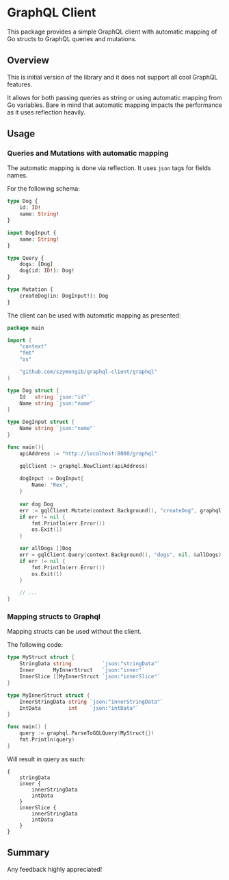 # GraphQL Client

This package provides a simple GraphQL client with automatic mapping of Go structs to GraphQL queries and mutations.


## Overview

This is initial version of the library and it does not support all cool GraphQL features. 

It allows for both passing queries as string or using automatic mapping from Go variables.
Bare in mind that automatic mapping impacts the performance as it uses reflection heavily.


## Usage

### Queries and Mutations with automatic mapping

The automatic mapping is done via reflection. It uses `json` tags for fields names.

For the following schema:
```graphql
type Dog {
    id: ID!
    name: String!
}

input DogInput {
    name: String!
}

type Query {
    dogs: [Dog]
    dog(id: ID!): Dog!
}

type Mutation {
    createDog(in: DogInput!): Dog
}
```

The client can be used with automatic mapping as presented:

```go
package main

import (
    "context"
    "fmt"
    "os"

    "github.com/szymongib/graphql-client/graphql"
)

type Dog struct {
    Id   string `json:"id"`
    Name string `json:"name"`
}

type DogInput struct {
    Name string `json:"name"`
}

func main(){
    apiAddress := "http://localhost:8000/graphql"

    gqlClient := graphql.NewClient(apiAddress)
    
    dogInput := DogInput{
        Name: "Rex",
    }
    
    var dog Dog
    err := gqlClient.Mutate(context.Background(), "createDog", graphql.OperationInput{"in": dogInput}, &dog)
    if err != nil {
        fmt.Println(err.Error())
        os.Exit(1)
    }

    var allDogs []Dog
    err = gqlClient.Query(context.Background(), "dogs", nil, &allDogs)
    if err != nil {
        fmt.Println(err.Error())
        os.Exit(1)
    }

    // ...
}
```


### Mapping structs to Graphql

Mapping structs can be used without the client.

The following code:
```go
type MyStruct struct {
    StringData string          `json:"stringData"`
    Inner      MyInnerStruct   `json:"inner"`
    InnerSlice []MyInnerStruct `json:"innerSlice"`
}

type MyInnerStruct struct {
    InnerStringData string `json:"innerStringData"`
    IntData         int    `json:"intData"`
}

func main() {
    query := graphql.ParseToGQLQuery(MyStruct{})
    fmt.Println(query)
}
```

Will result in query as such:
```
{
	stringData 
	inner {
		innerStringData  
		intData  
	}
	innerSlice {
		innerStringData  
        intData 
	}
}
```


## Summary

Any feedback highly appreciated!
